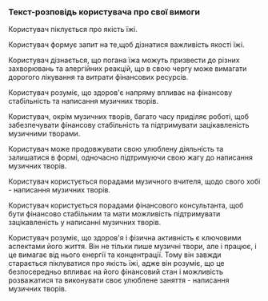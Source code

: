 ### Текст-розповідь користувача про свої вимоги 

Користувач піклується про якість їжі.

Користувач формує запит на те,щоб дізнатися важливість якості їжі.

Користувач дізнається, що погана їжа можуть призвести до різних захворювань та алергійних реакцій, що в свою чергу може вимагати дорогого лікування та витрати фінансових ресурсів.

Користувач розуміє, що здоров'є напряму впливає на фінансову стабільність та написання музичних творів. 

Користувач, окрім музичних творів, багато часу приділяє роботі, щоб забезпечувати фінансову стабільність та підтримувати зацікавленість музичними творами.

Користувач може продовжувати свою улюблену діяльність та залишатися в формі, одночасно підтримуючи свою жагу до написання музичних творів. 

Користувач користується порадами музичного вчителя, щодо свого хобі - написання музичних творів.

Користувач користується порадами фінансового консультанта, щоб бути фінансово стабільним та мати можливість підтримувати зацікавленість у написанні музичних творів.

Користувач розуміє, що здоров'я і фізична активність є ключовими аспектами його життя. Він не тільки пише музичні твори, але і працює, і це вимагає від нього енергії та концентрації. Тому він завжди старається піклуватися про якість їжі, адже він розуміє, що це безпосередньо впливає на його фінансовий стан і можливість розважатися та виконувати своє улюблене заняття - написання музичних творів.
